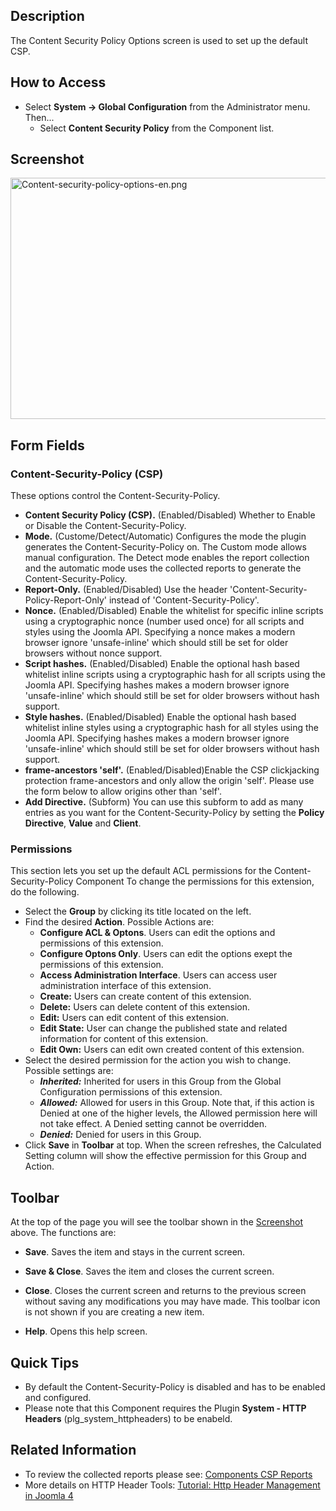 <!-- Help4.x:Content_Security_Policy:_Options -->

## Description

The Content Security Policy Options screen is used to set up the default
CSP.

## How to Access

- Select **System **→** Global Configuration** from the Administrator
  menu. Then...
  - Select **Content Security Policy** from the Component list.

## Screenshot

<img
src="https://docs.joomla.org/images/thumb/4/4d/Content-security-policy-options-en.png/800px-Content-security-policy-options-en.png"
decoding="async"
srcset="https://docs.joomla.org/images/thumb/4/4d/Content-security-policy-options-en.png/1200px-Content-security-policy-options-en.png 1.5x, https://docs.joomla.org/images/4/4d/Content-security-policy-options-en.png 2x"
data-file-width="1500" data-file-height="724" width="800" height="386"
alt="Content-security-policy-options-en.png" />

## Form Fields

### Content-Security-Policy (CSP)

These options control the Content-Security-Policy.

- **Content Security Policy (CSP).** (Enabled/Disabled) Whether to
  Enable or Disable the Content-Security-Policy.
- **Mode.** (Custome/Detect/Automatic) Configures the mode the plugin
  generates the Content-Security-Policy on. The Custom mode allows
  manual configuration. The Detect mode enables the report collection
  and the automatic mode uses the collected reports to generate the
  Content-Security-Policy.
- **Report-Only.** (Enabled/Disabled) Use the header
  'Content-Security-Policy-Report-Only' instead of
  'Content-Security-Policy'.
- **Nonce.** (Enabled/Disabled) Enable the whitelist for specific inline
  scripts using a cryptographic nonce (number used once) for all scripts
  and styles using the Joomla API. Specifying a nonce makes a modern
  browser ignore 'unsafe-inline' which should still be set for older
  browsers without nonce support.
- **Script hashes.** (Enabled/Disabled) Enable the optional hash based
  whitelist inline scripts using a cryptographic hash for all scripts
  using the Joomla API. Specifying hashes makes a modern browser ignore
  'unsafe-inline' which should still be set for older browsers without
  hash support.
- **Style hashes.** (Enabled/Disabled) Enable the optional hash based
  whitelist inline styles using a cryptographic hash for all styles
  using the Joomla API. Specifying hashes makes a modern browser ignore
  'unsafe-inline' which should still be set for older browsers without
  hash support.
- **frame-ancestors 'self'.** (Enabled/Disabled)Enable the CSP
  clickjacking protection frame-ancestors and only allow the origin
  'self'. Please use the form below to allow origins other than 'self'.
- **Add Directive.** (Subform) You can use this subform to add as many
  entries as you want for the Content-Security-Policy by setting the
  **Policy Directive**, **Value** and **Client**.

### Permissions

This section lets you set up the default ACL permissions for the
Content-Security-Policy Component To change the permissions for this
extension, do the following.

- Select the **Group** by clicking its title located on the left.
- Find the desired **Action**. Possible Actions are:
  - **Configure ACL & Optons**. Users can edit the options and
    permissions of this extension.
  - **Configure Optons Only**. Users can edit the options exept the
    permissions of this extension.
  - **Access Administration Interface**. Users can access user
    administration interface of this extension.
  - **Create:** Users can create content of this extension.
  - **Delete:** Users can delete content of this extension.
  - **Edit:** Users can edit content of this extension.
  - **Edit State:** User can change the published state and related
    information for content of this extension.
  - **Edit Own:** Users can edit own created content of this extension.
- Select the desired permission for the action you wish to change.
  Possible settings are:
  - ***Inherited:*** Inherited for users in this Group from the Global
    Configuration permissions of this extension.
  - ***Allowed:*** Allowed for users in this Group. Note that, if this
    action is Denied at one of the higher levels, the Allowed permission
    here will not take effect. A Denied setting cannot be overridden.
  - ***Denied:*** Denied for users in this Group.
- Click **Save** in **Toolbar** at top. When the screen refreshes, the
  Calculated Setting column will show the effective permission for this
  Group and Action.

## Toolbar

At the top of the page you will see the toolbar shown in the
[Screenshot](#Screenshot) above. The functions are:

- **Save**. Saves the item and stays in the current screen.

<!-- -->

- **Save & Close**. Saves the item and closes the current screen.

<!-- -->

- **Close**. Closes the current screen and returns to the previous
  screen without saving any modifications you may have made. This
  toolbar icon is not shown if you are creating a new item.

<!-- -->

- **Help**. Opens this help screen.

## Quick Tips

- By default the Content-Security-Policy is disabled and has to be
  enabled and configured.
- Please note that this Component requires the Plugin **System - HTTP
  Headers** (plg_system_httpheaders) to be enabeld.

## Related Information

- To review the collected reports please see: <a
  href="https://docs.joomla.org/index.php?title=Help4.x:Content_Security_Policy_Reports/en&amp;action=edit&amp;redlink=1"
  class="new"
  title="Help4.x:Content Security Policy Reports/en (page does not exist)">Components
  CSP Reports</a>
- More details on HTTP Header Tools: [Tutorial: Http Header Management
  in Joomla
  4](https://docs.joomla.org/J4.x:Http_Header_Management/en "J4.x:Http Header Management/en")
